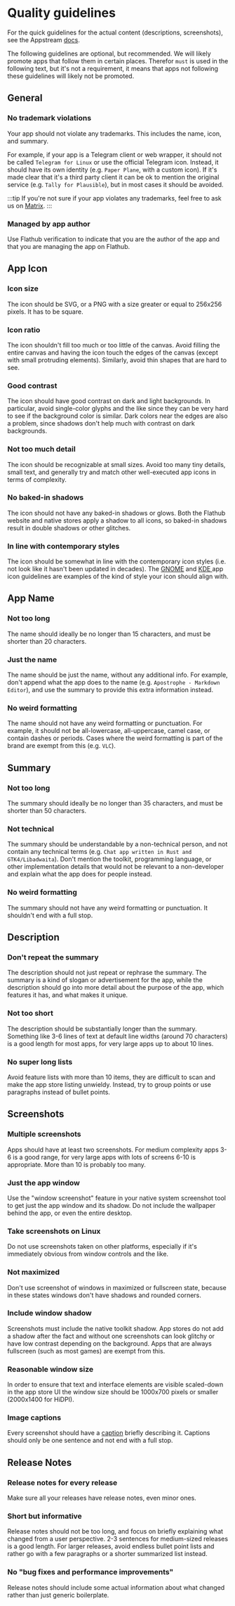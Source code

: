 # Quality guidelines

For the quick guidelines for the actual content (descriptions, screenshots), see the Appstream [docs](https://www.freedesktop.org/software/appstream/docs/chap-Quickstart.html).

The following guidelines are optional, but recommended. We will likely promote apps that follow them in certain places.
Therefor `must` is used in the following text, but it's not a requirement, it means that apps not following these guidelines will likely not be promoted.

## General

### No trademark violations

Your app should not violate any trademarks. This includes the name, icon, and summary.

For example, if your app is a Telegram client or web wrapper, it should not be called `Telegram for Linux` or use the official Telegram icon. Instead, it should have its own identity (e.g. `Paper Plane`, with a custom icon). If it's made clear that it's a third party client it can be ok to mention the original service (e.g. `Tally for Plausible`), but in most cases it should be avoided.

:::tip
If you're not sure if your app violates any trademarks, feel free to ask us on [Matrix](https://matrix.to/#/#flathub:matrix.org).
:::

### Managed by app author

Use Flathub verification to indicate that you are the author of the app and that you are managing the app on Flathub.

## App Icon

### Icon size

The icon should be SVG, or a PNG with a size greater or equal to 256x256 pixels. It has to be square.

### Icon ratio

The icon shouldn't fill too much or too little of the canvas. Avoid filling the entire canvas and having the icon touch the edges of the canvas (except with small protruding elements). Similarly, avoid thin shapes that are hard to see.

### Good contrast

The icon should have good contrast on dark and light backgrounds. In particular, avoid single-color glyphs and the like since they can be very hard to see if the background color is similar. Dark colors near the edges are also a problem, since shadows don't help much with contrast on dark backgrounds.

### Not too much detail

The icon should be recognizable at small sizes. Avoid too many tiny details, small text, and generally try and match other well-executed app icons in terms of complexity.

### No baked-in shadows

The icon should not have any baked-in shadows or glows. Both the Flathub website and native stores apply a shadow to all icons, so baked-in shadows result in double shadows or other glitches.

### In line with contemporary styles

The icon should be somewhat in line with the contemporary icon styles (i.e. not look like it hasn't been updated in decades). The [GNOME](https://developer.gnome.org/hig/guidelines/app-icons.html) and [KDE ](https://develop.kde.org/hig/style/icons/colorful/application/) app icon guidelines are examples of the kind of style your icon should align with.

## App Name

### Not too long

The name should ideally be no longer than 15 characters, and must be shorter than 20 characters.

### Just the name

The name should be just the name, without any additional info. For example, don't append what the app does to the name (e.g. `Apostrophe - Markdown Editor`), and use the summary to provide this extra information instead.

### No weird formatting

The name should not have any weird formatting or punctuation. For example, it should not be all-lowercase, all-uppercase, camel case, or contain dashes or periods. Cases where the weird formatting is part of the brand are exempt from this (e.g. `VLC`).

## Summary

### Not too long

The summary should ideally be no longer than 35 characters, and must be shorter than 50 characters.

### Not technical

The summary should be understandable by a non-technical person, and not contain any technical terms (e.g. `Chat app written in Rust and GTK4/Libadwaita`). Don't mention the toolkit, programming language, or other implementation details that would not be relevant to a non-developer and explain what the app does for people instead.

### No weird formatting

The summary should not have any weird formatting or punctuation. It shouldn't end with a full stop.

## Description

### Don't repeat the summary

The description should not just repeat or rephrase the summary. The summary is a kind of slogan or advertisement for the app, while the description should go into more detail about the purpose of the app, which features it has, and what makes it unique.

### Not too short

The description should be substantially longer than the summary. Something like 3-6 lines of text at default line widths (around 70 characters) is a good length for most apps, for very large apps up to about 10 lines.

### No super long lists

Avoid feature lists with more than 10 items, they are difficult to scan and make the app store listing unwieldy. Instead, try to group points or use paragraphs instead of bullet points.

## Screenshots

### Multiple screenshots

Apps should have at least two screenshots. For medium complexity apps 3-6 is a good range, for very large apps with lots of screens 6-10 is appropriate. More than 10 is probably too many.

### Just the app window

Use the "window screenshot" feature in your native system screenshot tool to get just the app window and its shadow. Do not include the wallpaper behind the app, or even the entire desktop.

### Take screenshots on Linux

Do not use screenshots taken on other platforms, especially if it's immediately obvious from window controls and the like.

### Not maximized

Don't use screenshot of windows in maximized or fullscreen state, because in these states windows don't have shadows and rounded corners.

### Include window shadow

Screenshots must include the native toolkit shadow. App stores do not add a shadow after the fact and without one screenshots can look glitchy or have low contrast depending on the background. Apps that are always fullscreen (such as most games) are exempt from this.

### Reasonable window size

In order to ensure that text and interface elements are visible scaled-down in the app store UI the window size should be 1000x700 pixels or smaller (2000x1400 for HiDPI).

### Image captions

Every screenshot should have a [caption](https://www.freedesktop.org/software/appstream/docs/chap-Metadata.html#tag-screenshots) briefly describing it. Captions should only be one sentence and not end with a full stop.

## Release Notes

### Release notes for every release

Make sure all your releases have release notes, even minor ones.

### Short but informative

Release notes should not be too long, and focus on briefly explaining what changed from a user perspective. 2-3 sentences for medium-sized releases is a good length. For larger releases, avoid endless bullet point lists and rather go with a few paragraphs or a shorter summarized list instead.

### No "bug fixes and performance improvements"

Release notes should include some actual information about what changed rather than just generic boilerplate.
